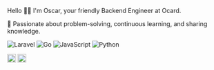 Hello 🙌🏻 I'm Oscar, your friendly Backend Engineer at Ocard.

📝 Passionate about problem-solving, continuous learning, and sharing knowledge.

![Laravel](https://img.shields.io/badge/Laravel-EF5350?style=flat&logo=laravel&logoColor=white)
![Go](https://img.shields.io/badge/Go-26C6DA?style=flat&logo=go&logoColor=white)
![JavaScript](https://img.shields.io/badge/JavaScript-FFEE58?style=flat&logo=javascript&logoColor=black)
![Python](https://img.shields.io/badge/Python-7986CB?style=flat&logo=python&logoColor=white)

[<img src="https://cdn-icons-png.flaticon.com/512/3536/3536505.png" width="20" height="20">](https://www.linkedin.com/in/oscar-chiu-4a9a86171/)
[<img src="https://cdn-icons-png.flaticon.com/512/5968/5968534.png" width="20" height="20">](mailto:chiu2000711@gmail.com)
